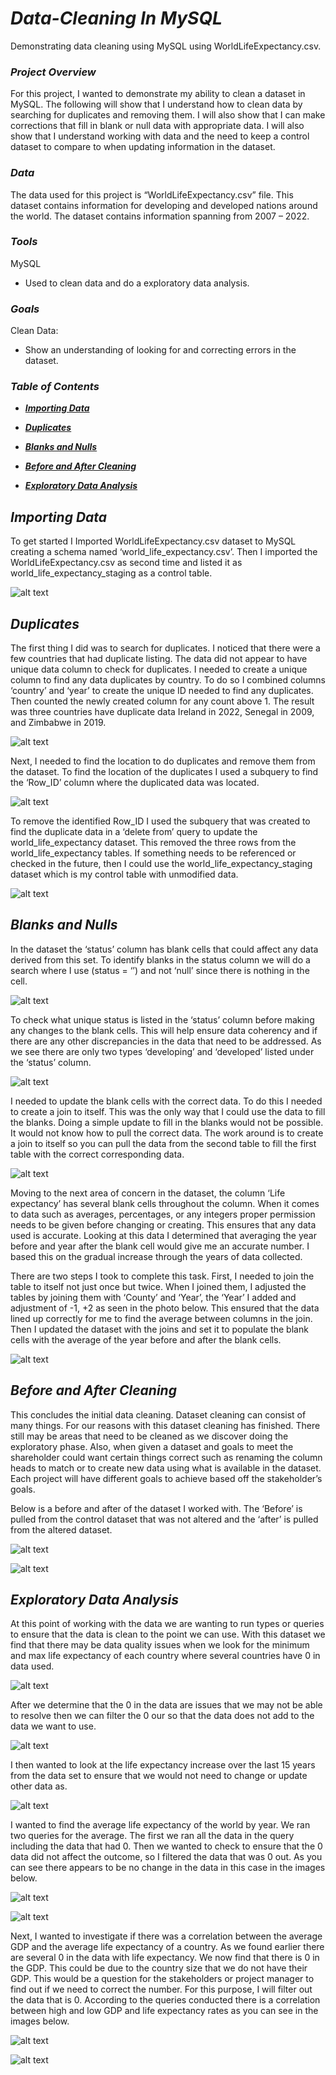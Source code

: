 # ***Data-Cleaning In MySQL***

  Demonstrating data cleaning using MySQL using WorldLifeExpectancy.csv.


### ***Project Overview***

  For this project, I wanted to demonstrate my ability to clean a dataset in MySQL. The following will show that I understand how to clean data by searching for duplicates and removing them. I will also show that I can make corrections that fill in blank or null data with appropriate data. I will also show that I understand working with data and the need to keep a control dataset to compare to when updating information in the dataset.


### ***Data***

  The data used for this project is “WorldLifeExpectancy.csv” file. This dataset contains information for developing and developed nations around the world. The dataset contains information spanning from 2007 – 2022.


### ***Tools***

MySQL
  - Used to clean data and do a exploratory data analysis.


### ***Goals***

Clean Data:
  - Show an understanding of looking for and correcting errors in the dataset.



### ***Table of Contents***
  - [***Importing Data***](#importing-data)

  - [***Duplicates***](#duplicates)
    
  - [***Blanks and Nulls***](#blanks-and-nulls)
    
  - [***Before and After Cleaning***](#before-and-after-cleaning)
    
  - [***Exploratory Data Analysis***](#exploratory-data-analysis)
  


## ***Importing Data***

  To get started I Imported WorldLifeExpectancy.csv dataset to MySQL creating a schema named ‘world_life_expectancy.csv’. Then I imported the WorldLifeExpectancy.csv as second time and listed it as world_life_expectancy_staging as a control table.

![alt text](Dataset1.0.png)



## ***Duplicates***

  The first thing I did was to search for duplicates. I noticed that there were a few countries that had duplicate listing. The data did not appear to have unique data column to check for duplicates. I needed to create a unique column to find any data duplicates by country. To do so I combined columns ‘country’ and ‘year’ to create the unique ID needed to find any duplicates. Then counted the newly created column for any count above 1. The result was three countries have duplicate data Ireland in 2022, Senegal in 2009, and Zimbabwe in 2019.

![alt text](dulpcated_data_cleaning1.0.png)


  Next, I needed to find the location to do duplicates and remove them from the dataset. To find the location of the duplicates I used a subquery to find the ‘Row_ID’ column where the duplicated data was located.

![alt text](dulpcated_data_cleaning1.1.png)


  To remove the identified Row_ID I used the subquery that was created to find the duplicate data in a ‘delete from’ query to update the world_life_expectancy dataset. This removed the three rows from the world_life_expectancy tables. If something needs to be referenced or checked in the future, then I could use the world_life_expectancy_staging dataset which is my control table with unmodified data.

![alt text](dulpcated_data_cleaning1.2.png)



## ***Blanks and Nulls***

  In the dataset the ‘status’ column has blank cells that could affect any data derived from this set. To identify blanks in the status column we will do a search where I use (status = ‘’) and not ‘null’ since there is nothing in the cell.

![alt text](blanks_and_null_cleaning1.0.png)


  To check what unique status is listed in the ‘status’ column before making any changes to the blank cells. This will help ensure data coherency and if there are any other discrepancies in the data that need to be addressed. As we see there are only two types ‘developing’ and ‘developed’ listed under the ‘status’ column.

![alt text](blanks_and_null_cleaning1.1.png)


  I needed to update the blank cells with the correct data. To do this I needed to create a join to itself. This was the only way that I could use the data to fill the blanks. Doing a simple update to fill in the blanks would not be possible. It would not know how to pull the correct data. The work around is to create a join to itself so you can pull the data from the second table to fill the first table with the correct corresponding data.

![alt text](blanks_and_null_cleaning1.2.png)


  Moving to the next area of concern in the dataset, the column ‘Life expectancy’ has several blank cells throughout the column. When it comes to data such as averages, percentages, or any integers proper permission needs to be given before changing or creating. This ensures that any data used is accurate. Looking at this data I determined that averaging the year before and year after the blank cell would give me an accurate number. I based this on the gradual increase through the years of data collected.

  There are two steps I took to complete this task. First, I needed to join the table to itself not just once but twice. When I joined them, I adjusted the tables by joining them with ‘County’ and ‘Year’, the ‘Year’ I added and adjustment of -1, +2 as seen in the photo below. This ensured that the data lined up correctly for me to find the average between columns in the join. Then I updated the dataset with the joins and set it to populate the blank cells with the average of the year before and after the blank cells.

![alt text](blanks_and_null_cleaning1.3.png)



## ***Before and After Cleaning***


  This concludes the initial data cleaning. Dataset cleaning can consist of many things. For our reasons with this dataset cleaning has finished. There still may be areas that need to be cleaned as we discover doing the exploratory phase. Also, when given a dataset and goals to meet the shareholder could want certain things correct such as renaming the column heads to match or to create new data using what is available in the dataset. Each project will have different goals to achieve based off the stakeholder’s goals.

  Below is a before and after of the dataset I worked with. The ‘Before’ is pulled from the control dataset that was not altered and the ‘after’ is pulled from the altered dataset.
                    
![alt text](before.png)

![alt text](after.png)



## ***Exploratory Data Analysis***


  At this point of working with the data we are wanting to run types or queries to ensure that the data is clean to the point we can use. With this dataset we find that there may be data quality issues when we look for the minimum and max life expectancy of each country where several countries have 0 in data used.

![alt text](exploratory_data_analysis1.0.png)


  After we determine that the 0 in the data are issues that we may not be able to resolve then we can filter the 0 our so that the data does not add to the data we want to use.

![alt text](exploratory_data_analysis1.1.png)


  I then wanted to look at the life expectancy increase over the last 15 years from the data set to ensure that we would not need to change or update other data as.

![alt text](exploratory_data_analysis1.2.png)


  I wanted to find the average life expectancy of the world by year. We ran two queries for the average. The first we ran all the data in the query including the data that had 0. Then we wanted to check to ensure that the 0 data did not affect the outcome, so I filtered the data that was 0 out. As you can see there appears to be no change in the data in this case in the images below.

![alt text](exploratory_data_analysis1.3.png)

![alt text](exploratory_data_analysis1.4.png)


  Next, I wanted to investigate if there was a correlation between the average GDP and the average life expectancy of a country. As we found earlier there are several 0 in the data with life expectancy.  We now find that there is 0 in the GDP. This could be due to the country size that we do not have their GDP.  This would be a question for the stakeholders or project manager to find out if we need to correct the number. For this purpose, I will filter out the data that is 0.  According to the queries conducted there is a correlation between high and low GDP and life expectancy rates as you can see in the images below.

  ![alt text](exploratory_data_analysis1.6.png)

  ![alt text](exploratory_data_analysis1.7.png)
